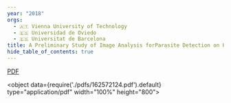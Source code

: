 ```yaml
---
year: "2018"
orgs:
  - 🇦🇹 Vienna University of Technology
  - 🇪🇸 Universidad de Oviedo
  - 🇪🇸 Universitat de Barcelona
title: A Preliminary Study of Image Analysis forParasite Detection on Honey Bees
hide_table_of_contents: true
---
```

[PDF](pdfs/162572124.pdf)

<object data={require('./pdfs/162572124.pdf').default} type="application/pdf" width="100%" height="800"></object>

